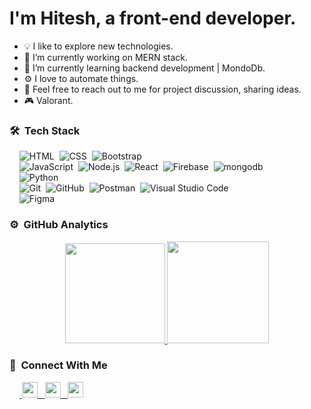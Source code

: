 <h1>I'm Hitesh, a front-end developer.</h1>

- 💡 I like to explore new technologies.
- 🔭 I’m currently working on MERN stack.
- 🌱 I’m currently learning backend development | MondoDb.
- ⚙️ I love to automate things.
- 💬 Feel free to reach out to me for project discussion, sharing ideas.
- 🎮 Valorant.

### 🛠 &nbsp;Tech Stack

&nbsp;&nbsp;&nbsp;&nbsp;![HTML](https://img.shields.io/badge/-HTML-05122A?style=flat&logo=HTML5)&nbsp;
![CSS](https://img.shields.io/badge/-CSS-05122A?style=flat&logo=CSS3&logoColor=1572B6)&nbsp;
![Bootstrap](https://img.shields.io/badge/-Bootstrap-05122A?style=flat&logo=bootstrap&logoColor=563D7C)&nbsp;\
&nbsp;&nbsp;&nbsp;&nbsp;![JavaScript](https://img.shields.io/badge/-JavaScript-05122A?style=flat&logo=javascript)&nbsp;
![Node.js](https://img.shields.io/badge/-Node.js-05122A?style=flat&logo=node.js)&nbsp;
![React](https://img.shields.io/badge/-React-05122A?style=flat&logo=react)&nbsp;
![Firebase](https://img.shields.io/badge/-Firebase-05122A?style=flat&logo=firebase&logoColor=FEC260)&nbsp;
![mongodb](https://img.shields.io/badge/-MongoDb-05122A?style=flat&logo=mongodb&logoColor=80ED99)&nbsp; \
&nbsp;&nbsp;&nbsp;&nbsp;![Python](https://img.shields.io/badge/-Python-05122A?style=flat&logo=python)&nbsp;\
&nbsp;&nbsp;&nbsp;&nbsp;![Git](https://img.shields.io/badge/-Git-05122A?style=flat&logo=git)&nbsp;
![GitHub](https://img.shields.io/badge/-GitHub-05122A?style=flat&logo=github)&nbsp;
![Postman](https://img.shields.io/badge/-postman-05122A?style=flat&logo=postman&)&nbsp;
![Visual Studio Code](https://img.shields.io/badge/-Visual%20Studio%20Code-05122A?style=flat&logo=visual-studio-code&logoColor=007ACC)&nbsp;\
&nbsp;&nbsp;&nbsp;&nbsp;![Figma](https://img.shields.io/badge/-Figma-05122A?style=flat&logo=figma&logoColor=ffffff)&nbsp;

### ⚙️ &nbsp;GitHub Analytics

<p align="center">
<a href="https://github.com/hiteshcodes">
  <img height="160em" src="https://github-readme-stats-eight-theta.vercel.app/api?username=hiteshcodes&show_icons=true&theme=algolia&include_all_commits=true&count_private=true"/>
  <img height="163em" src="https://github-readme-stats-eight-theta.vercel.app/api/top-langs/?username=hiteshcodes&layout=compact&langs_count=8&theme=algolia"/>
</a>
</p>

### 🔌 &nbsp;Connect With Me

<p>
&nbsp;&nbsp;&nbsp;&nbsp;<a href="https://www.linkedin.com/in/hiteshcodes" target="_blank">
    <img height="25em" src="https://cdn-icons-png.flaticon.com/512/174/174857.png"/> &nbsp;
    </a>
 <a href="mailto:hiteshcodes@gmail.com" target="_blank">
    <img height="25em" src="https://cdn-icons-png.flaticon.com/512/281/281769.png"/> &nbsp; 
    </a>
    <a href="https://www.instagram.com/hiteshcodes" target="_blank">
    <img height="25em" src="https://cdn-icons-png.flaticon.com/512/2111/2111463.png"/>
    </a>
</p>

